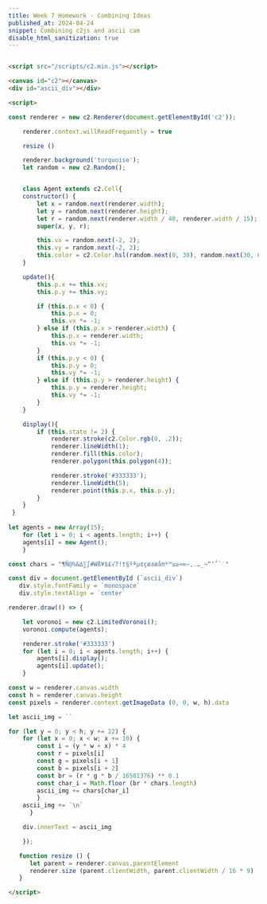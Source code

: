 ```yaml
---
title: Week 7 Homework - Combining Ideas
published_at: 2024-04-24
snippet: Combining c2js and ascii cam
disable_html_sanitization: true
---
```


<script src="/scripts/c2.min.js"></script>

<canvas id="c2"></canvas>
<div id="ascii_div"></div>

<script>
    const renderer = new c2.Renderer(document.getElementById('c2'));

    renderer.context.willReadFrequently = true 

    resize ()

    renderer.background('turquoise');
    let random = new c2.Random();


    class Agent extends c2.Cell{
    constructor() {
        let x = random.next(renderer.width);
        let y = random.next(renderer.height);
        let r = random.next(renderer.width / 40, renderer.width / 15);
        super(x, y, r);

        this.vx = random.next(-2, 2);
        this.vy = random.next(-2, 2);
        this.color = c2.Color.hsl(random.next(0, 30), random.next(30, 60), random.next(20, 100));
    }

    update(){
        this.p.x += this.vx;
        this.p.y += this.vy;

        if (this.p.x < 0) {
            this.p.x = 0;
            this.vx *= -1;
        } else if (this.p.x > renderer.width) {
            this.p.x = renderer.width;
            this.vx *= -1;
        }
        if (this.p.y < 0) {
            this.p.y = 0;
            this.vy *= -1;
        } else if (this.p.y > renderer.height) {
            this.p.y = renderer.height;
            this.vy *= -1;
        }
    }

    display(){
        if (this.state != 2) {
            renderer.stroke(c2.Color.rgb(0, .2));
            renderer.lineWidth(1);
            renderer.fill(this.color);
            renderer.polygon(this.polygon(4));

            renderer.stroke('#333333');
            renderer.lineWidth(5);
            renderer.point(this.p.x, this.p.y);
        }
    }
 }
 
let agents = new Array(15);
    for (let i = 0; i < agents.length; i++) {
    agents[i] = new Agent();
    }

const chars = "¶Ñ@%&∆∑∫#Wß¥$£√?!†§ºªµ¢çø∂æåπ*™≤≥≈∞~,.…_¬“‘˚`˙"

const div = document.getElementById (`ascii_div`)
   div.style.fontFamily = `monospace`
   div.style.textAlign = `center`

renderer.draw(() => {

    let voronoi = new c2.LimitedVoronoi();
    voronoi.compute(agents);

    renderer.stroke('#333333') 
    for (let i = 0; i < agents.length; i++) {
        agents[i].display();
        agents[i].update();
    }

const w = renderer.canvas.width
const h = renderer.canvas.height
const pixels = renderer.context.getImageData (0, 0, w, h).data

let ascii_img = ``

for (let y = 0; y < h; y += 22) {
    for (let x = 0; x < w; x += 10) {
        const i = (y * w + x) * 4
        const r = pixels[i]
        const g = pixels[i + 1]
        const b = pixels[i + 2]
        const br = (r * g * b / 16581376) ** 0.1
        const char_i = Math.floor (br * chars.length)
        ascii_img += chars[char_i]
        }
    ascii_img += `\n`
      }

    div.innerText = ascii_img

    });

   function resize () {
      let parent = renderer.canvas.parentElement
      renderer.size (parent.clientWidth, parent.clientWidth / 16 * 9)
   }

</script>

```html

<script src="/scripts/c2.min.js"></script>

<canvas id="c2"></canvas>
<div id="ascii_div"></div>

<script>

const renderer = new c2.Renderer(document.getElementById('c2'));

    renderer.context.willReadFrequently = true 

    resize ()

    renderer.background('turquoise');
    let random = new c2.Random();


    class Agent extends c2.Cell{
    constructor() {
        let x = random.next(renderer.width);
        let y = random.next(renderer.height);
        let r = random.next(renderer.width / 40, renderer.width / 15);
        super(x, y, r);

        this.vx = random.next(-2, 2);
        this.vy = random.next(-2, 2);
        this.color = c2.Color.hsl(random.next(0, 30), random.next(30, 60), random.next(20, 100));
    }

    update(){
        this.p.x += this.vx;
        this.p.y += this.vy;

        if (this.p.x < 0) {
            this.p.x = 0;
            this.vx *= -1;
        } else if (this.p.x > renderer.width) {
            this.p.x = renderer.width;
            this.vx *= -1;
        }
        if (this.p.y < 0) {
            this.p.y = 0;
            this.vy *= -1;
        } else if (this.p.y > renderer.height) {
            this.p.y = renderer.height;
            this.vy *= -1;
        }
    }

    display(){
        if (this.state != 2) {
            renderer.stroke(c2.Color.rgb(0, .2));
            renderer.lineWidth(1);
            renderer.fill(this.color);
            renderer.polygon(this.polygon(4));

            renderer.stroke('#333333');
            renderer.lineWidth(5);
            renderer.point(this.p.x, this.p.y);
        }
    }
 }
 
let agents = new Array(15);
    for (let i = 0; i < agents.length; i++) {
    agents[i] = new Agent();
    }

const chars = "¶Ñ@%&∆∑∫#Wß¥$£√?!†§ºªµ¢çø∂æåπ*™≤≥≈∞~,.…_¬“‘˚`˙"

const div = document.getElementById (`ascii_div`)
   div.style.fontFamily = `monospace`
   div.style.textAlign = `center`

renderer.draw(() => {

    let voronoi = new c2.LimitedVoronoi();
    voronoi.compute(agents);

    renderer.stroke('#333333') 
    for (let i = 0; i < agents.length; i++) {
        agents[i].display();
        agents[i].update();
    }

const w = renderer.canvas.width
const h = renderer.canvas.height
const pixels = renderer.context.getImageData (0, 0, w, h).data

let ascii_img = ``

for (let y = 0; y < h; y += 22) {
    for (let x = 0; x < w; x += 10) {
        const i = (y * w + x) * 4
        const r = pixels[i]
        const g = pixels[i + 1]
        const b = pixels[i + 2]
        const br = (r * g * b / 16581376) ** 0.1
        const char_i = Math.floor (br * chars.length)
        ascii_img += chars[char_i]
        }
    ascii_img += `\n`
      }

    div.innerText = ascii_img

    });

   function resize () {
      let parent = renderer.canvas.parentElement
      renderer.size (parent.clientWidth, parent.clientWidth / 16 * 9)
   }

</script>

```
